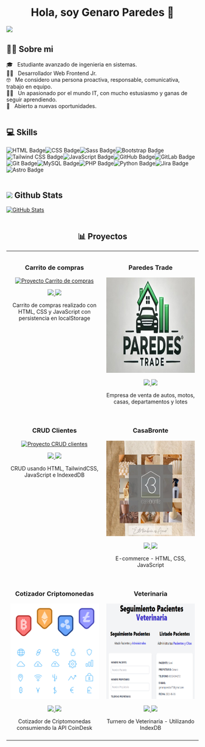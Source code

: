 <div align="center">
<h1 align="center">Hola, soy <span text='bold'>Genaro Paredes</span> 👋</h1>
</div>
<img src="https://kinsta.com/es/wp-content/uploads/sites/8/2018/05/qu%C3%A9-es-github-1.png" heigth:'100px'>

<h2>🙋‍♂️ Sobre mi</h2>

🎓 &nbsp; Estudiante avanzado de ingenieria en sistemas. <br>
🧑‍💻 &nbsp; Desarrollador Web Frontend Jr. <br>
🤓 &nbsp; Me considero una persona proactiva, responsable, comunicativa, trabajo en equipo. <br>
🧑‍💻 &nbsp; Un apasionado por el mundo IT, con mucho estusiasmo y ganas de seguir aprendiendo. <br>
🌱 &nbsp; Abierto a nuevas oportunidades.
<br>
<br>

<h2>💻  Skills</h2>
<div style="display:flex; flex-wrap:wrap;">
<img src="https://img.shields.io/badge/HTML5-E34F26?style=for-the-badge&logo=html5&logoColor=white" alt="HTML Badge">
<img src="https://img.shields.io/badge/CSS3-1572B6?style=for-the-badge&logo=css3&logoColor=white" alt="CSS Badge">
<img src="https://img.shields.io/badge/Sass-CC6699?style=for-the-badge&logo=sass&logoColor=white" alt="Sass Badge">
<img src="https://img.shields.io/badge/Bootstrap-7952B3?style=for-the-badge&logo=bootstrap&logoColor=white" alt="Bootstrap Badge">
<img src="https://img.shields.io/badge/Tailwind_CSS-38B2AC?style=for-the-badge&logo=tailwind-css&logoColor=white" alt="Tailwind CSS Badge">
<img src="https://img.shields.io/badge/javascript-3670A0?style=for-the-badge&logo=javascript&logoColor=ffdd54" alt="JavaScript Badge">
<img src="https://img.shields.io/badge/GitHub-181717?style=for-the-badge&logo=github&logoColor=white" alt="GitHub Badge">
<img src="https://img.shields.io/badge/GitLab-FC6D26?style=for-the-badge&logo=gitlab&logoColor=white" alt="GitLab Badge">
<img src="https://img.shields.io/badge/Git-F05032?style=for-the-badge&logo=git&logoColor=white" alt="Git Badge">
<img src="https://img.shields.io/badge/MySQL-4479A1?style=for-the-badge&logo=mysql&logoColor=white" alt="MySQL Badge">
<img src="https://img.shields.io/badge/PHP-777BB4?style=for-the-badge&logo=php&logoColor=white" alt="PHP Badge">
<img src="https://img.shields.io/badge/Python-3670A0?style=for-the-badge&logo=python&logoColor=white" alt="Python Badge">
<img src="https://img.shields.io/badge/Jira-0052CC?style=for-the-badge&logo=jira&logoColor=white" alt="Jira Badge">
<img src="https://img.shields.io/badge/Astro-F05032?style=for-the-badge&logo=astro&logoColor=white" alt="Astro Badge">
</div>

<br>
<h2><picture><img src="https://github.com/7oSkaaa/7oSkaaa/blob/main/Images/Statistics.gif?raw=true" width="40px"></picture> Github Stats</h2>
<div>
  <a href="https://github.com/GenaroParedes">
    <img src="https://github-readme-stats.vercel.app/api?username=GenaroParedes&show_icons=true&theme=tokyonight&hide_border=true&locale=en" alt="GitHub Stats">
  </a>
</div>
<br>

<h2 align="center">📊 Proyectos</h2>

<table align="center">
  <tr>
    <td align="center" valign="top" width="50%" style="padding: 10px;">
      <h3>Carrito de compras</h3>
      <a href="https://github.com/GenaroParedes/CarritoCompras" target="_blank">
        <img src="https://res.cloudinary.com/dte7upwcr/image/upload/v1/blog/blog2/carrito-de-compras-ecommerce/carrito-de-compras-ecommerce-img_header.jpg" width="400" height="250" alt="Proyecto Carrito de compras">
      </a>
      <p>
        <a href="https://github.com/GenaroParedes/CarritoCompras" target="_blank">
          <img src="https://img.shields.io/badge/C%C3%93DIGO-ff9?style=for-the-badge&logo=github&logoColor=black">
        </a>
        <a href="https://carritocomprasjavascript.netlify.app/" target="_blank">
          <img src="https://img.shields.io/badge/-Netlify-green?style=for-the-badge&color=fbfc40">
        </a>
      </p>
      <p>Carrito de compras realizado con HTML, CSS y JavaScript con persistencia en localStorage</p>
    </td>
    <td align="center" valign="top" width="50%" style="padding: 10px;">
      <h3>Paredes Trade</h3>
      <a href="https://github.com/GenaroParedes/ParedesTrade" target="_blank">
        <img src="https://raw.githubusercontent.com/GenaroParedes/ParedesTrade/refs/heads/main/assets/images/LogoParedesTradee.jpg" width="400" height="250" alt="Proyecto Paredes Trade">
      </a>
      <p>
        <a href="https://github.com/GenaroParedes/ParedesTrade" target="_blank">
          <img src="https://img.shields.io/badge/C%C3%93DIGO-80ffaa?style=for-the-badge&logo=github&logoColor=black">
        </a>
        <a href="https://paredes-trade.vercel.app/" target="_blank">
          <img src="https://img.shields.io/badge/-Netlify-green?style=for-the-badge&color=3fFD7f">
        </a>
      </p>
      <p>Empresa de venta de autos, motos, casas, departamentos y lotes</p>
    </td>
  </tr>

  <tr>
    <td align="center" valign="top" style="padding: 10px;">
      <h3>CRUD Clientes</h3>
      <a href="https://github.com/GenaroParedes/CrudClientes" target="_blank">
        <img src="https://mercadoonlinedigital.com/wp-content/uploads/2023/08/crud.png" width="400" height="250" alt="Proyecto CRUD clientes">
      </a>
      <p>
        <a href="https://github.com/GenaroParedes/CrudClientes" target="_blank">
          <img src="https://img.shields.io/badge/C%C3%93DIGO-ff9?style=for-the-badge&logo=github&logoColor=black">
        </a>
        <a href="https://crudclientesindexeddb.netlify.app/" target="_blank">
          <img src="https://img.shields.io/badge/-Netlify-green?style=for-the-badge&color=fbfc40">
        </a>
      </p>
      <p>CRUD usando HTML, TailwindCSS, JavaScript e IndexedDB</p>
    </td>
    <td align="center" valign="top" style="padding: 10px;">
      <h3>CasaBronte</h3>
      <a href="https://github.com/GenaroParedes/casaBronte/tree/master" target="_blank">
        <img src="https://github.com/GenaroParedes/casaBronte/blob/master/images/CasaBrontePerfil.png" width="400" height="250" alt="Proyecto CasaBronte">
      </a>
      <p>
        <a href="https://github.com/GenaroParedes/casaBronte/tree/master" target="_blank">
          <img src="https://img.shields.io/badge/C%C3%93DIGO-80ffaa?style=for-the-badge&logo=github&logoColor=black">
        </a>
        <a href="https://casabronte.netlify.app/" target="_blank">
          <img src="https://img.shields.io/badge/-Netlify-green?style=for-the-badge&color=3fFD7f">
        </a>
      </p>
      <p>E-commerce - HTML, CSS, JavaScript</p>
    </td>
  </tr>

  <tr>
    <td align="center" valign="top" style="padding: 10px;">
      <h3>Cotizador Criptomonedas</h3>
      <a href="https://github.com/GenaroParedes/Cotizador-Criptomonedas" target="_blank">
        <img src="https://github.com/GenaroParedes/Cotizador-Criptomonedas/blob/master/img/cryptomonedas.png" width="400" height="250" alt="Proyecto Cotizador Criptomonedas">
      </a>
      <p>
        <a href="https://github.com/GenaroParedes/Cotizador-Criptomonedas" target="_blank">
          <img src="https://img.shields.io/badge/C%C3%93DIGO-ff9?style=for-the-badge&logo=github&logoColor=black">
        </a>
        <a href="https://cotizadorcriptomonedass.netlify.app/" target="_blank">
          <img src="https://img.shields.io/badge/-Netlify-green?style=for-the-badge&color=fbfc40">
        </a>
      </p>
      <p>Cotizador de Criptomonedas consumiendo la API CoinDesk</p>
    </td>
    <td align="center" valign="top" style="padding: 10px;">
      <h3>Veterinaria</h3>
      <a href="https://github.com/GenaroParedes/TurneroVeterinaria" target="_blank">
        <img src="https://github.com/GenaroParedes/TurneroVeterinaria/blob/master/img/VetPerfil.png" width="400" height="250" alt="Proyecto Veterinaria">
      </a>
      <p>
        <a href="https://github.com/GenaroParedes/TurneroVeterinaria" target="_blank">
          <img src="https://img.shields.io/badge/C%C3%93DIGO-80ffaa?style=for-the-badge&logo=github&logoColor=black">
        </a>
        <a href="https://pacientesveterinariajs.netlify.app/" target="_blank">
          <img src="https://img.shields.io/badge/-Netlify-green?style=for-the-badge&color=3fFD7f">
        </a>
      </p>
      <p>Turnero de Veterinaria - Utilizando IndexDB</p>
    </td>
  </tr>
</table>



</div>
<br>
